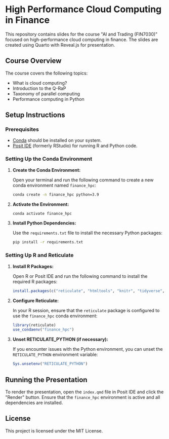 # High Performance Cloud Computing in Finance

This repository contains slides for the course "AI and Trading (FIN7030)" focused on high-performance cloud computing in finance. The slides are created using Quarto with Reveal.js for presentation.

## Course Overview

The course covers the following topics:
- What is cloud computing?
- Introduction to the Q-RaP
- Taxonomy of parallel computing
- Performance computing in Python

## Setup Instructions

### Prerequisites

- [Conda](https://docs.conda.io/projects/conda/en/latest/user-guide/install/index.html) should be installed on your system.
- [Posit IDE](https://posit.co/products/open-source/rstudio/) (formerly RStudio) for running R and Python code.

### Setting Up the Conda Environment

1. **Create the Conda Environment:**

   Open your terminal and run the following command to create a new conda environment named `finance_hpc`:

   ```bash
   conda create -n finance_hpc python=3.9
   ```

2. **Activate the Environment:**

   ```bash
   conda activate finance_hpc
   ```

3. **Install Python Dependencies:**

   Use the `requirements.txt` file to install the necessary Python packages:

   ```bash
   pip install -r requirements.txt
   ```

### Setting Up R and Reticulate

1. **Install R Packages:**

   Open R or Posit IDE and run the following command to install the required R packages:

   ```r
   install.packages(c("reticulate", "htmltools", "knitr", "tidyverse", "babynames", "fontawesome", "DiagrammeR", "xaringanExtra", "timevis"))
   ```

2. **Configure Reticulate:**

   In your R session, ensure that the `reticulate` package is configured to use the `finance_hpc` conda environment:

   ```r
   library(reticulate)
   use_condaenv("finance_hpc")
   ```

3. **Unset RETICULATE_PYTHON (if necessary):**

   If you encounter issues with the Python environment, you can unset the `RETICULATE_PYTHON` environment variable:

   ```r
   Sys.unsetenv("RETICULATE_PYTHON")
   ```

## Running the Presentation

To render the presentation, open the `index.qmd` file in Posit IDE and click the "Render" button. Ensure that the `finance_hpc` environment is active and all dependencies are installed.

## License

This project is licensed under the MIT License.